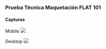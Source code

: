 ### Prueba Técnica Maquetación FLAT 101

#### Capturas

Mobile
<img src="https://res.cloudinary.com/jordi-ironhack/image/upload/v1616146878/miscelanea/Captura_de_pantalla_2021-03-19_a_las_10.31.32_copia_x965ip.png">

Desktop
<img src="https://res.cloudinary.com/jordi-ironhack/image/upload/v1616146876/miscelanea/Captura_de_pantalla_2021-03-19_a_las_10.31.57_copia_agllv6.png">
